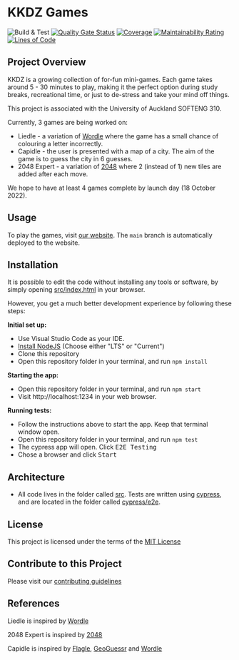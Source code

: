 # KKDZ Games

![Build & Test](https://github.com/se310-Team4/KKDZ/workflows/build_test/badge.svg)
[![Quality Gate Status](https://sonarcloud.io/api/project_badges/measure?project=kkdz&metric=alert_status)](https://sonarcloud.io/summary/new_code?id=kkdz)
[![Coverage](https://sonarcloud.io/api/project_badges/measure?project=kkdz&metric=coverage)](https://sonarcloud.io/summary/new_code?id=kkdz)
[![Maintainability Rating](https://sonarcloud.io/api/project_badges/measure?project=kkdz&metric=sqale_rating)](https://sonarcloud.io/summary/new_code?id=kkdz)
[![Lines of Code](https://sonarcloud.io/api/project_badges/measure?project=kkdz&metric=ncloc)](https://sonarcloud.io/summary/new_code?id=kkdz)

## Project Overview

KKDZ is a growing collection of for-fun mini-games. Each game takes around 5 - 30 minutes to play, making it the perfect option during study breaks, recreational time, or just to de-stress and take your mind off things.

This project is associated with the University of Auckland SOFTENG 310.

Currently, 3 games are being worked on:

- Liedle - a variation of [Wordle](https://en.wikipedia.org/wiki/Wordle) where the game has a small chance of colouring a letter incorrectly.
- Capidle - the user is presented with a map of a city. The aim of the game is to guess the city in 6 guesses.
- 2048 Expert - a variation of [2048](https://en.wikipedia.org/wiki/2048_%28video_game%29) where 2 (instead of 1) new tiles are added after each move.

We hope to have at least 4 games complete by launch day (18 October 2022).

## Usage

To play the games, visit [our website](https://se310-Team4.github.io). The `main` branch is automatically deployed to the website.

## Installation

It is possible to edit the code without installing any tools or software, by simply opening [src/index.html](src/index.html) in your browser.

However, you get a much better development experience by following these steps:

**Initial set up:**

- Use Visual Studio Code as your IDE.
- [Install NodeJS](https://nodejs.org/en/download) (Choose either "LTS" or "Current")
- Clone this repository
- Open this repository folder in your terminal, and run `npm install`

**Starting the app:**

- Open this repository folder in your terminal, and run `npm start`
- Visit http://localhost:1234 in your web browser.

**Running tests:**

- Follow the instructions above to start the app. Keep that terminal window open.
- Open this repository folder in your terminal, and run `npm test`
- The cypress app will open. Click <kbd>E2E Testing</kbd>
- Chose a browser and click <kbd>Start</kbd>

## Architecture

- All code lives in the folder called [src](src). Tests are written using [cypress](https://docs.cypress.io), and are located in the folder called [cypress/e2e](cypress/e2e).
<!-- TODO: document further -->

## License

This project is licensed under the terms of the [MIT License](https://github.com/se310-Team4/KKDZ/blob/main/LICENSE)

## Contribute to this Project

Please visit our [contributing guidelines](https://github.com/se310-Team4/KKDZ/blob/main/CONTRIBUTING.md)

## References

Liedle is inspired by [Wordle](https://www.nytimes.com/games/wordle/index.html)

2048 Expert is inspired by [2048](https://en.wikipedia.org/wiki/2048_%28video_game%29)

Capidle is inspired by [Flagle](https://flagle.io), [GeoGuessr](https://geoguessr.com) and [Wordle](https://www.nytimes.com/games/wordle/index.html)
